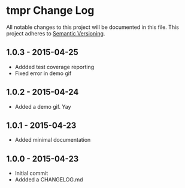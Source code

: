 # tmpr Change Log
All notable changes to this project will be documented in this file.
This project adheres to [Semantic Versioning](http://semver.org/).

## 1.0.3 - 2015-04-25
* Addded test coverage reporting
* Fixed error in demo gif

## 1.0.2 - 2015-04-24
* Added a demo gif. Yay

## 1.0.1 - 2015-04-23
* Added minimal documentation

## 1.0.0 - 2015-04-23
* Initial commit
* Addded a CHANGELOG.md
